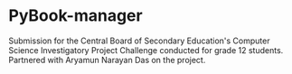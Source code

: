 # PyBook-manager
Submission for the Central Board of Secondary Education's Computer Science Investigatory Project Challenge conducted for grade 12 students. Partnered with Aryamun Narayan Das on the project. 
